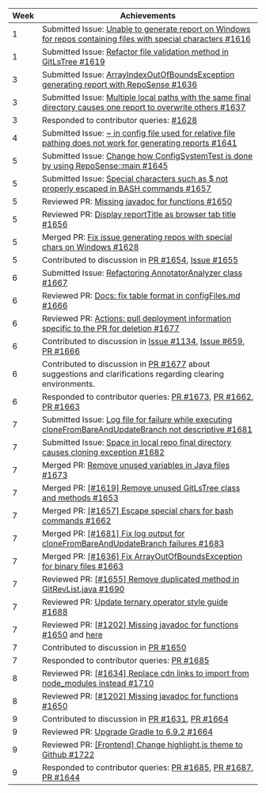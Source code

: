 | Week | Achievements                                                                                                                                                                                                                                                                                          |
| ---- |-------------------------------------------------------------------------------------------------------------------------------------------------------------------------------------------------------------------------------------------------------------------------------------------------------|
| 1 | Submitted Issue: [Unable to generate report on Windows for repos containing files with special characters #1616](https://github.com/reposense/RepoSense/issues/1616)                                                                                                                                  |
| 1 | Submitted Issue: [Refactor file validation method in GitLsTree #1619](https://github.com/reposense/RepoSense/issues/1619)                                                                                                                                                                             |
| 3 | Submitted Issue: [ArrayIndexOutOfBoundsException generating report with RepoSense #1636](https://github.com/reposense/RepoSense/issues/1636)                                                                                                                                                          |
| 3 | Submitted Issue: [Multiple local paths with the same final directory causes one report to overwrite others #1637](https://github.com/reposense/RepoSense/issues/1637)                                                                                                                                 |
| 3 | Responded to contributor queries: [#1628](https://github.com/reposense/RepoSense/pull/1628#discussion_r794435120)                                                                                                                                                                                     |
| 4 | Submitted Issue: [~ in config file used for relative file pathing does not work for generating reports #1641](https://github.com/reposense/RepoSense/issues/1641)                                                                                                                                     |
| 5 | Submitted Issue: [Change how ConfigSystemTest is done by using RepoSense::main #1645](https://github.com/reposense/RepoSense/issues/1645)                                                                                                                                                             |
| 5 | Submitted Issue: [Special characters such as $ not properly escaped in BASH commands #1657](https://github.com/reposense/RepoSense/issues/1657)                                                                                                                                                       |
| 5 | Reviewed PR: [Missing javadoc for functions #1650](https://github.com/reposense/RepoSense/pull/1650#pullrequestreview-877616273)                                                                                                                                                                      |
| 5 | Reviewed PR: [Display reportTitle as browser tab title #1656](https://github.com/reposense/RepoSense/pull/1656#pullrequestreview-880847209)                                                                                                                                                           |
| 5 | Merged PR: [Fix issue generating repos with special chars on Windows #1628](https://github.com/reposense/RepoSense/pull/1628)                                                                                                                                                                         |
| 5 | Contributed to discussion in [PR #1654](https://github.com/reposense/RepoSense/pull/1654#issuecomment-1036157559), [Issue #1655](https://github.com/reposense/RepoSense/issues/1655#issuecomment-1036938301)                                                                                          |
| 6 | Submitted Issue: [Refactoring AnnotatorAnalyzer class #1667](https://github.com/reposense/RepoSense/issues/1667)                                                                                                                                                                                      |
| 6 | Reviewed PR: [Docs: fix table format in configFiles.md #1666](https://github.com/reposense/RepoSense/pull/1666#pullrequestreview-881391396)                                                                                                                                                           |
| 6 | Reviewed PR: [Actions: pull deployment information specific to the PR for deletion #1677](https://github.com/reposense/RepoSense/pull/1677#pullrequestreview-885359189)                                                                                                                               |
| 6 | Contributed to discussion in [Issue #1134](https://github.com/reposense/RepoSense/issues/1134#issuecomment-1038158111), [Issue #659](https://github.com/reposense/RepoSense/issues/659#issuecomment-1038369064), [PR #1666](https://github.com/reposense/RepoSense/pull/1666#issuecomment-1041143655) |
| 6 | Contributed to discussion in [PR #1677](https://github.com/reposense/RepoSense/pull/1677#issuecomment-1042768179) about suggestions and clarifications regarding clearing environments.                                                                                                               |
| 6 | Responded to contributor queries: [PR #1673](https://github.com/reposense/RepoSense/pull/1673#discussion_r807501348), [PR #1662](https://github.com/reposense/RepoSense/pull/1662#discussion_r805335700), [PR #1663](https://github.com/reposense/RepoSense/pull/1663#discussion_r805465356)          |
| 7 | Submitted Issue: [Log file for failure while executing cloneFromBareAndUpdateBranch not descriptive #1681](https://github.com/reposense/RepoSense/issues/1681)                                                                                                                                        |
| 7 | Submitted Issue: [Space in local repo final directory causes cloning exception #1682](https://github.com/reposense/RepoSense/issues/1682)                                                                                                                                                             |
| 7 | Merged PR: [Remove unused variables in Java files #1673](https://github.com/reposense/RepoSense/pull/1673)                                                                                                                                                                                            |
| 7 | Merged PR: [[#1619] Remove unused GitLsTree class and methods #1653](https://github.com/reposense/RepoSense/pull/1653)                                                                                                                                                                                |
| 7 | Merged PR: [[#1657] Escape special chars for bash commands #1662](https://github.com/reposense/RepoSense/pull/1662)                                                                                                                                                                                   |
| 7 | Merged PR: [[#1681] Fix log output for cloneFromBareAndUpdateBranch failures #1683](https://github.com/reposense/RepoSense/pull/1683)                                                                                                                                                                 |
| 7 | Merged PR: [[#1636] Fix ArrayOutOfBoundsException for binary files #1663](https://github.com/reposense/RepoSense/pull/1663)                                                                                                                                                                           |
| 7 | Reviewed PR: [[#1655] Remove duplicated method in GitRevList.java #1690](https://github.com/reposense/RepoSense/pull/1690#pullrequestreview-894633039)                                                                                                                                                |
| 7 | Reviewed PR: [Update ternary operator style guide #1688](https://github.com/reposense/RepoSense/pull/1688#pullrequestreview-894635332)                                                                                                                                                                |
| 7 | Reviewed PR: [[#1202] Missing javadoc for functions #1650](https://github.com/reposense/RepoSense/pull/1650#pullrequestreview-894434498) and [here](https://github.com/reposense/RepoSense/pull/1650#pullrequestreview-894644899)                                                                     |
| 7 | Contributed to discussion in [PR #1650](https://github.com/reposense/RepoSense/pull/1650#issuecomment-1052489829)                                                                                                                                                                                     |
| 7 | Responded to contributor queries: [PR #1685](https://github.com/reposense/RepoSense/pull/1685#discussion_r820124303)                                                                                                                                                                                  |
| 8 | Reviewed PR: [[#1634] Replace cdn links to import from node_modules instead #1710](https://github.com/reposense/RepoSense/pull/1710#pullrequestreview-906770328)                                                                                                                                      |
| 8 | Reviewed PR: [[#1202] Missing javadoc for functions #1650](https://github.com/reposense/RepoSense/pull/1650#pullrequestreview-905889426)                                                                                                                                                              |
| 9 | Contributed to discussion in [PR #1631](https://github.com/reposense/RepoSense/pull/1631#discussion_r825565735), [PR #1664](https://github.com/reposense/RepoSense/pull/1664#issuecomment-1072480097)                                                                                                 |
| 9 | Reviewed PR: [Upgrade Gradle to 6.9.2 #1664](https://github.com/reposense/RepoSense/pull/1664#pullrequestreview-908318382)                                                                                                                                                                            |
| 9 | Reviewed PR: [[Frontend] Change highlight.js theme to Github #1722](https://github.com/reposense/RepoSense/pull/1722#pullrequestreview-914315051)                                                                                                                                                     |
| 9 | Responded to contributor queries: [PR #1685](https://github.com/reposense/RepoSense/pull/1685#discussion_r827694471), [PR #1687](https://github.com/reposense/RepoSense/pull/1687#discussion_r827692547), [PR #1644](https://github.com/reposense/RepoSense/pull/1644#issuecomment-1073294312)        |
